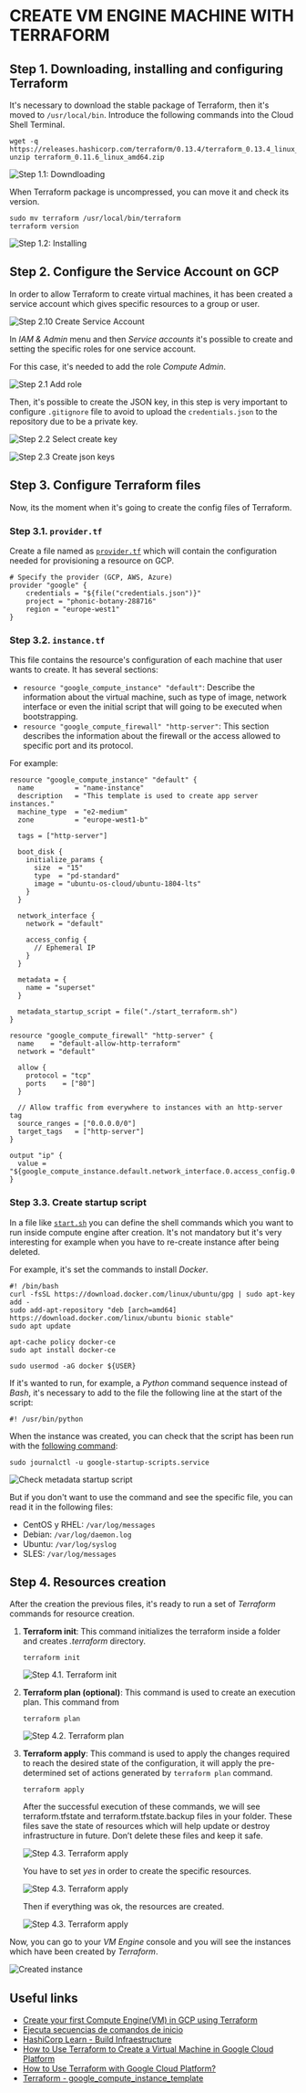 # CREATE VM ENGINE MACHINE WITH TERRAFORM

## Step 1. Downloading, installing and configuring Terraform

It's necessary to download the stable package of Terraform, then it's moved to ```/usr/local/bin```. Introduce the following commands into the Cloud Shell Terminal.

```
wget -q https://releases.hashicorp.com/terraform/0.13.4/terraform_0.13.4_linux_amd64.zip
unzip terraform_0.11.6_linux_amd64.zip
```

![Step 1.1: Downdloading](docs\images\terraform\1.0-download-terraform.png)

When Terraform package is uncompressed, you can move it and check its version.

```
sudo mv terraform /usr/local/bin/terraform
terraform version
```
![Step 1.2: Installing](docs\images\terraform\1.1-installed-terraform.png)

## Step 2. Configure the Service Account on GCP

In order to allow Terraform to create virtual machines, it has been created a service account which gives specific resources to a group or user.

![Step 2.10 Create Service Account](docs\images\terraform\2.0-create-account-service.png)

In *IAM & Admin* menu and then *Service accounts* it's possible to create and setting the specific roles for one service account.

For this case, it's needed to add the role *Compute Admin*.

![Step 2.1 Add role](docs\images\terraform\2.1-set-permissions.png)

Then, it's possible to create the JSON key, in this step is very important to configure ```.gitignore``` file to avoid to upload the ```credentials.json``` to the repository due to be a private key.

![Step 2.2 Select create key](docs\images\terraform\2.2-select-create-key.png)

![Step 2.3 Create json keys](docs\images\terraform\2.3-create-json-key.png)

## Step 3. Configure Terraform files
Now, its the moment when it's going to create the config files of Terraform.

### Step 3.1. ```provider.tf```

Create a file named as [```provider.tf```](provider.tf) which will contain the configuration needed for provisioning a resource on GCP.

```
# Specify the provider (GCP, AWS, Azure)
provider "google" {
	credentials = "${file("credentials.json")}"
	project = "phonic-botany-288716"
	region = "europe-west1"
}
```

### Step 3.2. ```instance.tf```

This file contains the resource's configuration of each machine that user wants to create. It has several sections:
+ ```resource "google_compute_instance" "default"```: Describe the information about the virtual machine, such as type of image, network interface or even the initial script that will going to be executed when bootstrapping.
+ ```resource "google_compute_firewall" "http-server"```: This section describes the information about the firewall or the access allowed to specific port and its protocol.

For example:

```
resource "google_compute_instance" "default" {
  name         	= "name-instance"
  description	= "This template is used to create app server instances."
  machine_type 	= "e2-medium"
  zone         	= "europe-west1-b"

  tags = ["http-server"]

  boot_disk {
    initialize_params {
	  size 	= "15"
	  type 	= "pd-standard"
      image = "ubuntu-os-cloud/ubuntu-1804-lts"
    }
  }

  network_interface {
    network = "default"

    access_config {
      // Ephemeral IP
    }
  }

  metadata = {
    name = "superset"
  }

  metadata_startup_script = file("./start_terraform.sh")
}

resource "google_compute_firewall" "http-server" {
  name    = "default-allow-http-terraform"
  network = "default"

  allow {
    protocol = "tcp"
    ports    = ["80"]
  }

  // Allow traffic from everywhere to instances with an http-server tag
  source_ranges = ["0.0.0.0/0"]
  target_tags   = ["http-server"]
}

output "ip" {
  value = "${google_compute_instance.default.network_interface.0.access_config.0.nat_ip}"
}
```

### Step 3.3. Create startup script

In a file like [```start.sh```](start_terraform.sh) you can define the shell commands which you want to run inside compute engine after creation. It's not mandatory but it's very interesting for example when you have to re-create instance after being deleted.

For example, it's set the commands to install *Docker*.

```
#! /bin/bash
curl -fsSL https://download.docker.com/linux/ubuntu/gpg | sudo apt-key add -
sudo add-apt-repository "deb [arch=amd64] https://download.docker.com/linux/ubuntu bionic stable"
sudo apt update

apt-cache policy docker-ce
sudo apt install docker-ce

sudo usermod -aG docker ${USER}
```

If it's wanted to run, for example, a *Python* command sequence instead of *Bash*, it's necessary to add to the file the following line at the start of the script: 

```
#! /usr/bin/python
```

When the instance was created, you can check that the script has been run with the [following command](https://cloud.google.com/compute/docs/startupscript#viewing_startup_script_logs):

```
sudo journalctl -u google-startup-scripts.service
```

![Check metadata startup script](docs\images\terraform\5-check-metadata-startup-script.png)

But if you don't want to use the command and see the specific file, you can read it in the following files:
 + CentOS y RHEL: ```/var/log/messages```
 + Debian: ```/var/log/daemon.log```
 + Ubuntu: ```/var/log/syslog```
 + SLES: ```/var/log/messages```

## Step 4. Resources creation

After the creation the previous files, it's ready to run a set of *Terraform* commands for resource creation.

 1. **Terraform init**: This command initializes the terraform inside a folder and creates *.terraform* directory.
 
	```
	terraform init
	```
	
	![Step 4.1. Terraform init](docs\images\terraform\3.0-terraform-init.png)

 2. **Terraform plan (optional)**: This command is used to create an execution plan. This command from 

	```
	terraform plan
	```

	![Step 4.2. Terraform plan](docs\images\terraform\3.1-terraform-plan.png)

3. **Terraform apply**: This command is used to apply the changes required to reach the desired state of the configuration, it will apply the pre-determined set of actions generated by ```terraform plan``` command.

	```
	terraform apply
	```	

	After the successful execution of these commands, we will see terraform.tfstate and terraform.tfstate.backup files in your folder. These files save the state of resources which will help update or destroy infrastructure in future. Don’t delete these files and keep it safe.

	![Step 4.3. Terraform apply](docs\images\terraform\3.2.1-terraform-apply.png)

	You have to set *yes* in order to create the specific resources.

	![Step 4.3. Terraform apply](docs\images\terraform\3.2.2-terraform-apply.png)

	Then if everything was ok, the resources are created.

	![Step 4.3. Terraform apply](docs\images\terraform\3.2.3-terraform-apply.png)

Now, you can go to your *VM Engine* console and you will see the instances which have been created by *Terraform*.

![Created instance](docs\images\terraform\4-machine-created.png)

## Useful links
+ [Create your first Compute Engine(VM) in GCP using Terraform](https://medium.com/hacker-soon/create-your-first-compute-engine-vm-in-gcp-using-terraform-3bc82f49b308)
+ [Ejecuta secuencias de comandos de inicio](https://cloud.google.com/compute/docs/startupscript#rerunthescript)
+ [HashiCorp Learn - Build Infraestructure](https://learn.hashicorp.com/tutorials/terraform/google-cloud-platform-build?in=terraform/gcp-get-started)
+ [How to Use Terraform to Create a Virtual Machine in Google Cloud Platform](https://blog.avenuecode.com/how-to-use-terraform-to-create-a-virtual-machine-in-google-cloud-platform)
+ [How to Use Terraform with Google Cloud Platform?](https://linuxhint.com/terraform_google_cloud_platform/)
+ [Terraform - google_compute_instance_template](https://www.terraform.io/docs/providers/google/r/compute_instance_template.html)